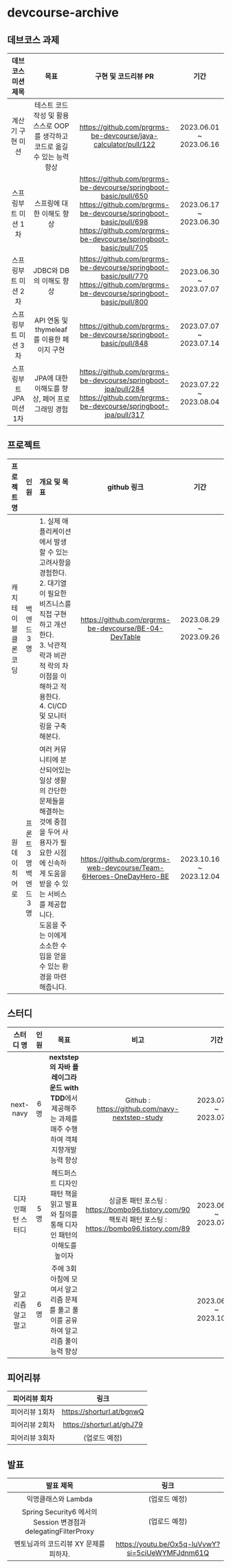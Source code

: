 # devcourse-archive

## 데브코스 과제
|데브코스 미션 제목|목표|구현 및 코드리뷰 PR|기간|
|:------------:|:--:|:------------:|:-:|
|계산기 구현 미션|테스트 코드 작성 및 활용<br>스스로 OOP를 생각하고 코드로 옮길 수 있는 능력 향상|https://github.com/prgrms-be-devcourse/java-calculator/pull/122|2023.06.01 ~ 2023.06.16|
|스프링부트 미션 1차|스프링에 대한 이해도 향상|https://github.com/prgrms-be-devcourse/springboot-basic/pull/650<br>https://github.com/prgrms-be-devcourse/springboot-basic/pull/698<br>https://github.com/prgrms-be-devcourse/springboot-basic/pull/705|2023.06.17 ~ 2023.06.30|
|스프링부트 미션 2차|JDBC와 DB의 이해도 향상|https://github.com/prgrms-be-devcourse/springboot-basic/pull/770<br>https://github.com/prgrms-be-devcourse/springboot-basic/pull/800|2023.06.30 ~ 2023.07.07|
|스프링부트 미션 3차|API 연동 및 thymeleaf를 이용한 페이지 구현|https://github.com/prgrms-be-devcourse/springboot-basic/pull/848|2023.07.07 ~ 2023.07.14|
|스프링부트 JPA 미션 1차|JPA에 대한 이해도를 향상, 페어 프로그래밍 경험|https://github.com/prgrms-be-devcourse/springboot-jpa/pull/284<br>https://github.com/prgrms-be-devcourse/springboot-jpa/pull/317|2023.07.22 ~ 2023.08.04


## 프로젝트
|프로젝트 명|인원|개요 및 목표|github 링크|기간|
|:------:|:--:|:-|:--------:|:-:|
|캐치테이블 클론 코딩|백엔드 3명|1. 실제 애플리케이션에서 발생 할 수 있는 고려사항을 경험한다.<br> 2. 대기열이 필요한 비즈니스를 직접 구현하고 개선한다.<br> 3. 낙관적 락과 비관적 락의 차이점을 이해하고 적용한다. <br> 4. CI/CD 및 모니터링을 구축해본다.|https://github.com/prgrms-be-devcourse/BE-04-DevTable|2023.08.29 ~ 2023.09.26|
|원데이히어로|프론트 3명<br>백엔드 3명|여러 커뮤니티에 분산되어있는 일상 생활의 간단한 문제들을 해결하는 것에 중점을 두어 사용자가 필요한 시점에 신속하게 도움을 받을 수 있는 서비스를 제공합니다.<br>도움을 주는 이에게 소소한 수입을 얻을 수 있는 환경을 마련해줍니다.|https://github.com/prgrms-web-devcourse/Team-6Heroes-OneDayHero-BE|2023.10.16 ~ 2023.12.04

## 스터디
|스터디 명|인원|목표|비고|기간|
|:----:|:---:|:--:|:-:|:--:|
|next-navy|6명|**nextstep의 자바 플레이그라운드 with TDD**에서 제공해주는 과제를 매주 수행하여 객체지향개발 능력 향상|Github : https://github.com/navy-nextstep-study|2023.07.01 ~ 2023.07.24|
|디자인패턴 스터디|5명|헤드퍼스트 디자인 패턴 책을 읽고 발표와 질의를 통해 디자인 패턴의 이해도를 높이자|싱글톤 패턴 포스팅 : https://bombo96.tistory.com/90 <br> 팩토리 패턴 포스팅 : https://bombo96.tistory.com/89|2023.06.02 ~ 2023.07.30|
|알고리즘 알고말고|6명|주에 3회 아침에 모여서 알고리즘 문제를 풀고 풀이를 공유하여 알고리즘 풀이 능력 향상||2023.06.02 ~ 2023.10.23|

## 피어리뷰
|피어리뷰 회차|링크|
|:--------:|:--:|
|피어리뷰 1회차|https://shorturl.at/bgnwQ|
|피어리뷰 2회차|https://shorturl.at/ghJ79|
|피어리뷰 3회차|(업로드 예정)|

## 발표
|발표 제목|링크|
|:-----:|:-:|
|익명클래스와 Lambda|(업로드 예정)|
|Spring Security6 에서의 Session 변경점과 delegatingFilterProxy|(업로드 예정)|
|멘토님과의 코드리뷰 XY 문제를 피하자.|https://youtu.be/Ox5q-luVvwY?si=5ciUeWYMFJdnm61Q|
